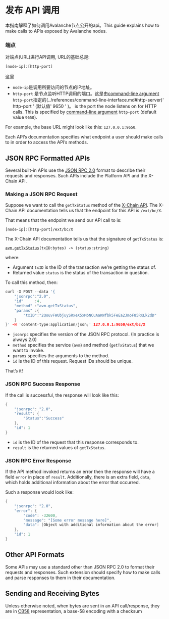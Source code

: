 # 发布 API 调用

本指南解释了如何调用Avalanche节点公开的api。This guide explains how to make calls to APIs exposed by Avalanche nodes.

### 端点

对端点(URL)进行API调用, URL的基础总是:

`[node-ip]:[http-port]`

这里

* `node-ip`是调用所要访问的节点的IP地址。
* `http-port` 是节点监听HTTP调用的端口。这是由[command-line argument](../references/command-line-interface.md#http-server) `http-port`指定的(../references/command-line-interface.md#http-server)' http-port ' \(默认值' 9650 ' \)。
is the port the node listens on for HTTP calls. This is specified by [command-line argument](../references/command-line-interface.md#http-server) `http-port` \(default value `9650`\).

For example, the base URL might look like this: `127.0.0.1:9650`.

Each API’s documentation specifies what endpoint a user should make calls to in order to access the API’s methods.

## JSON RPC Formatted APIs

Several built-in APIs use the [JSON RPC 2.0](https://www.jsonrpc.org/specification) format to describe their requests and responses. Such APIs include the Platform API and the X-Chain API.

### Making a JSON RPC Request

Suppose we want to call the `getTxStatus` method of the [X-Chain API](exchange-chain-x-chain-api.md). The X-Chain API documentation tells us that the endpoint for this API is `/ext/bc/X`.

That means that the endpoint we send our API call to is:

`[node-ip]:[http-port]/ext/bc/X`

The X-Chain API documentation tells us that the signature of `getTxStatus` is:

[`avm.getTxStatus`](exchange-chain-x-chain-api.md#avm-gettxstatus)`(txID:bytes) -> (status:string)`

where:

* Argument `txID` is the ID of the transaction we’re getting the status of.
* Returned value `status` is the status of the transaction in question.

To call this method, then:

```cpp
curl -X POST --data '{
    "jsonrpc":"2.0",
    "id"     :4,
    "method" :"avm.getTxStatus",
    "params" :{
        "txID":"2QouvFWUbjuySRxeX5xMbNCuAaKWfbk5FeEa2JmoF85RKLk2dD"
    }
}' -H 'content-type:application/json;' 127.0.0.1:9650/ext/bc/X
```

* `jsonrpc` specifies the version of the JSON RPC protocol. \(In practice is always 2.0\)
* `method` specifies the service \(`avm`\) and method \(`getTxStatus`\) that we want to invoke.
* `params` specifies the arguments to the method.
* `id` is the ID of this request. Request IDs should be unique.

That’s it!

### JSON RPC Success Response

If the call is successful, the response will look like this:

```cpp
{
    "jsonrpc": "2.0",
    "result": {
        "Status":"Success"
    },
    "id": 1
}
```

* `id` is the ID of the request that this response corresponds to.
* `result` is the returned values of `getTxStatus`.

### JSON RPC Error Response

If the API method invoked returns an error then the response will have a field `error` in place of `result`. Additionally, there is an extra field, `data`, which holds additional information about the error that occurred.

Such a response would look like:

```cpp
{
    "jsonrpc": "2.0",
    "error": {
        "code": -32600,
        "message": "[Some error message here]",
        "data": [Object with additional information about the error]
    },
    "id": 1
}
```

## Other API Formats

Some APIs may use a standard other than JSON RPC 2.0 to format their requests and responses. Such extension should specify how to make calls and parse responses to them in their documentation.

## Sending and Receiving Bytes

Unless otherwise noted, when bytes are sent in an API call/response, they are in [CB58](https://support.avalabs.org/en/articles/4587395-what-is-cb58) representation, a base-58 encoding with a checksum

<!--stackedit_data:
eyJoaXN0b3J5IjpbLTg2NzM2MjU0OCwtNTc0NTg5MTgyXX0=
-->